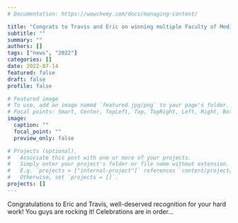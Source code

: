 ```yaml
---
# Documentation: https://wowchemy.com/docs/managing-content/

title: "Congrats to Travis and Eric on winning multiple Faculty of Medicine OSOTF awards"
subtitle: ""
summary: ""
authors: []
tags: ["news", "2022"]
categories: []
date: 2022-07-14
featured: false
draft: false
profile: false

# Featured image
# To use, add an image named `featured.jpg/png` to your page's folder.
# Focal points: Smart, Center, TopLeft, Top, TopRight, Left, Right, BottomLeft, Bottom, BottomRight.
image:
  caption: ""
  focal_point: ""
  preview_only: false

# Projects (optional).
#   Associate this post with one or more of your projects.
#   Simply enter your project's folder or file name without extension.
#   E.g. `projects = ["internal-project"]` references `content/project/deep-learning/index.md`.
#   Otherwise, set `projects = []`.
projects: []
---
```


Congratulations to Eric and Travis, well-deserved recognition for your hard work! You guys are rocking it! Celebrations are in order...